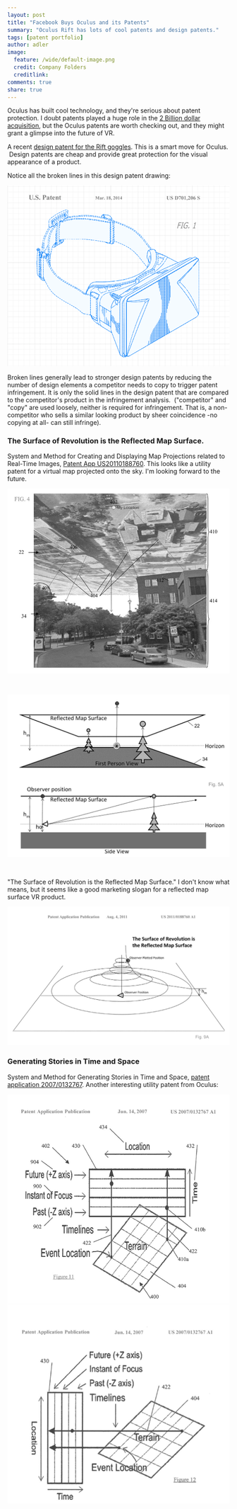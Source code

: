 ```yaml
---
layout: post
title: "Facebook Buys Oculus and its Patents" 
summary: "Oculus Rift has lots of cool patents and design patents."
tags: [patent portfolio]
author: adler
image:
  feature: /wide/default-image.png
  credit: Company Folders
  creditlink: 
comments: true
share: true
---
```


Oculus has built cool technology, and they're serious about patent protection. I doubt patents played a huge role in the <a href="http://www.theverge.com/2014/3/25/5547456/facebook-buying-oculus-for-2-billion" target="_blank">2 Billion dollar acquisition</a>, but the Oculus patents are worth checking out, and they might grant a glimpse into the future of VR.  

A recent <a href="https://www.google.com/patents/USD701206" target="_blank">design patent for the Rift goggles</a>. This is a smart move for Oculus.  Design patents are cheap and provide great protection for the visual appearance of a product.

Notice all the broken lines in this design patent drawing: 

<img class="big-image" alt="Oculus Rift Design patent" src="/images/patent-drawings/Rift-Design-patent.png" />

 Broken lines generally lead to stronger design patents by reducing the number of design elements a competitor needs to copy to trigger patent infringement. It is only the solid lines in the design patent that are compared to the competitor's product in the infringement analysis.  ("competitor" and "copy" are used loosely, neither is required for infringement. That is, a non-competitor who sells a similar looking product by sheer coincidence -no copying at all- can still infringe).

<h3>The Surface of Revolution is the Reflected Map Surface.</h3>

System and Method for Creating and Displaying Map Projections related to Real-Time Images, <a href="https://www.google.com/patents/US20110188760" target="_blank">Patent App US20110188760</a>. This looks like a utility patent for a virtual map projected onto the sky. I'm looking forward to the future.

<img alt="Reflected Map Surface" src="/../images/Reflected-Map-Surface.jpg" />

&nbsp;

<img alt="oculus patent - reflected map surface views" src="/images/patent-drawings/reflected-map-surface-views.jpg" />

&nbsp;

"The Surface of Revolution is the Reflected Map Surface." I don't know what means, but it seems like a good marketing slogan for a reflected map surface VR product.

<img class="big-image" alt="Surface of Revolution is the Reflected Map Surface" src="/images/patent-drawings/Surface-of-Revolution-is-the-Reflected-Map-Surface-Patent.jpg" />

<h3>Generating Stories in Time and Space</h3>

System and Method for Generating Stories in Time and Space, <a href="https://www.google.com/patents/US20070132767" target="_blank">patent application 2007/0132767</a>. Another interesting utility patent from Oculus:

<img alt="oculus patent" src="/images/patent-drawings/Terrain-Location-Future-11.jpg" />

<img  src="/images/patent-drawings/terrain-event-location-Future.jpg" />